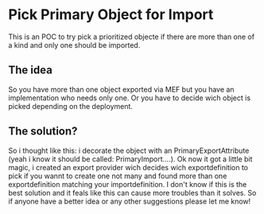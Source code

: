 # Pick Primary Object for Import
This is an POC to try pick a prioritized objecte if there are more than one of a kind and only one should be imported.

## The idea
So you have more than one object exported via MEF but you have an implementation who needs only one.
Or you have to decide wich object is picked depending on the deployment.

## The solution?
So i thought like this: i decorate the object with an PrimaryExportAttribute (yeah i know it should be called: PrimaryImport....).
Ok now it got a little bit magic, i created an export provider wich decides wich exportdefinition to pick if you wannt to create one not many and found more than one exportdefinition matching your importdefinition.
I don't know if this is the best solution and it feals like this can cause more troubles than it solves.
So if anyone have a better idea or any other suggestions please let me know!